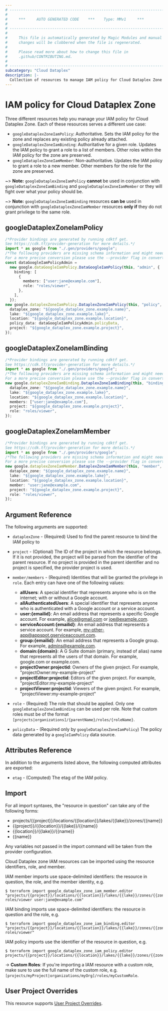 ```yaml
---
# ----------------------------------------------------------------------------
#
#     ***     AUTO GENERATED CODE    ***    Type: MMv1     ***
#
# ----------------------------------------------------------------------------
#
#     This file is automatically generated by Magic Modules and manual
#     changes will be clobbered when the file is regenerated.
#
#     Please read more about how to change this file in
#     .github/CONTRIBUTING.md.
#
# ----------------------------------------------------------------------------
subcategory: "Cloud Dataplex"
description: |-
  Collection of resources to manage IAM policy for Cloud Dataplex Zone
---
```


# IAM policy for Cloud Dataplex Zone

Three different resources help you manage your IAM policy for Cloud Dataplex Zone. Each of these resources serves a different use case:

* `googleDataplexZoneIamPolicy`: Authoritative. Sets the IAM policy for the zone and replaces any existing policy already attached.
* `googleDataplexZoneIamBinding`: Authoritative for a given role. Updates the IAM policy to grant a role to a list of members. Other roles within the IAM policy for the zone are preserved.
* `googleDataplexZoneIamMember`: Non-authoritative. Updates the IAM policy to grant a role to a new member. Other members for the role for the zone are preserved.

\~> **Note:** `googleDataplexZoneIamPolicy` **cannot** be used in conjunction with `googleDataplexZoneIamBinding` and `googleDataplexZoneIamMember` or they will fight over what your policy should be.

\~> **Note:** `googleDataplexZoneIamBinding` resources **can be** used in conjunction with `googleDataplexZoneIamMember` resources **only if** they do not grant privilege to the same role.

## googleDataplexZoneIamPolicy

```typescript
/*Provider bindings are generated by running cdktf get.
See https://cdk.tf/provider-generation for more details.*/
import * as google from "./.gen/providers/google";
/*The following providers are missing schema information and might need manual adjustments to synthesize correctly: google.
For a more precise conversion please use the --provider flag in convert.*/
const dataGoogleIamPolicyAdmin =
  new google.dataGoogleIamPolicy.DataGoogleIamPolicy(this, "admin", {
    binding: [
      {
        members: ["user:jane@example.com"],
        role: "roles/viewer",
      },
    ],
  });
new google.dataplexZoneIamPolicy.DataplexZoneIamPolicy(this, "policy", {
  dataplex_zone: "${google_dataplex_zone.example.name}",
  lake: "${google_dataplex_zone.example.lake}",
  location: "${google_dataplex_zone.example.location}",
  policy_data: dataGoogleIamPolicyAdmin.policyData,
  project: "${google_dataplex_zone.example.project}",
});

```

## googleDataplexZoneIamBinding

```typescript
/*Provider bindings are generated by running cdktf get.
See https://cdk.tf/provider-generation for more details.*/
import * as google from "./.gen/providers/google";
/*The following providers are missing schema information and might need manual adjustments to synthesize correctly: google.
For a more precise conversion please use the --provider flag in convert.*/
new google.dataplexZoneIamBinding.DataplexZoneIamBinding(this, "binding", {
  dataplex_zone: "${google_dataplex_zone.example.name}",
  lake: "${google_dataplex_zone.example.lake}",
  location: "${google_dataplex_zone.example.location}",
  members: ["user:jane@example.com"],
  project: "${google_dataplex_zone.example.project}",
  role: "roles/viewer",
});

```

## googleDataplexZoneIamMember

```typescript
/*Provider bindings are generated by running cdktf get.
See https://cdk.tf/provider-generation for more details.*/
import * as google from "./.gen/providers/google";
/*The following providers are missing schema information and might need manual adjustments to synthesize correctly: google.
For a more precise conversion please use the --provider flag in convert.*/
new google.dataplexZoneIamMember.DataplexZoneIamMember(this, "member", {
  dataplex_zone: "${google_dataplex_zone.example.name}",
  lake: "${google_dataplex_zone.example.lake}",
  location: "${google_dataplex_zone.example.location}",
  member: "user:jane@example.com",
  project: "${google_dataplex_zone.example.project}",
  role: "roles/viewer",
});

```

## Argument Reference

The following arguments are supported:

*   `dataplexZone` - (Required) Used to find the parent resource to bind the IAM policy to

*   `project` - (Optional) The ID of the project in which the resource belongs.
    If it is not provided, the project will be parsed from the identifier of the parent resource. If no project is provided in the parent identifier and no project is specified, the provider project is used.

*   `member/members` - (Required) Identities that will be granted the privilege in `role`.
    Each entry can have one of the following values:
    * **allUsers**: A special identifier that represents anyone who is on the internet; with or without a Google account.
    * **allAuthenticatedUsers**: A special identifier that represents anyone who is authenticated with a Google account or a service account.
    * **user:{emailid}**: An email address that represents a specific Google account. For example, alice@gmail.com or joe@example.com.
    * **serviceAccount:{emailid}**: An email address that represents a service account. For example, my-other-app@appspot.gserviceaccount.com.
    * **group:{emailid}**: An email address that represents a Google group. For example, admins@example.com.
    * **domain:{domain}**: A G Suite domain (primary, instead of alias) name that represents all the users of that domain. For example, google.com or example.com.
    * **projectOwner:projectid**: Owners of the given project. For example, "projectOwner:my-example-project"
    * **projectEditor:projectid**: Editors of the given project. For example, "projectEditor:my-example-project"
    * **projectViewer:projectid**: Viewers of the given project. For example, "projectViewer:my-example-project"

*   `role` - (Required) The role that should be applied. Only one
    `googleDataplexZoneIamBinding` can be used per role. Note that custom roles must be of the format
    `[projects|organizations]/{parentName}/roles/{roleName}`.

*   `policyData` - (Required only by `googleDataplexZoneIamPolicy`) The policy data generated by
    a `googleIamPolicy` data source.

## Attributes Reference

In addition to the arguments listed above, the following computed attributes are
exported:

* `etag` - (Computed) The etag of the IAM policy.

## Import

For all import syntaxes, the "resource in question" can take any of the following forms:

* projects/{{project}}/locations/{{location}}/lakes/{{lake}}/zones/{{name}}
* {{project}}/{{location}}/{{lake}}/{{name}}
* {{location}}/{{lake}}/{{name}}
* {{name}}

Any variables not passed in the import command will be taken from the provider configuration.

Cloud Dataplex zone IAM resources can be imported using the resource identifiers, role, and member.

IAM member imports use space-delimited identifiers: the resource in question, the role, and the member identity, e.g.

```console
$ terraform import google_dataplex_zone_iam_member.editor "projects/{{project}}/locations/{{location}}/lakes/{{lake}}/zones/{{zone}} roles/viewer user:jane@example.com"
```

IAM binding imports use space-delimited identifiers: the resource in question and the role, e.g.

```console
$ terraform import google_dataplex_zone_iam_binding.editor "projects/{{project}}/locations/{{location}}/lakes/{{lake}}/zones/{{zone}} roles/viewer"
```

IAM policy imports use the identifier of the resource in question, e.g.

```console
$ terraform import google_dataplex_zone_iam_policy.editor projects/{{project}}/locations/{{location}}/lakes/{{lake}}/zones/{{zone}}
```

\-> **Custom Roles**: If you're importing a IAM resource with a custom role, make sure to use the
full name of the custom role, e.g. `[projects/myProject|organizations/myOrg]/roles/myCustomRole`.

## User Project Overrides

This resource supports [User Project Overrides](https://registry.terraform.io/providers/hashicorp/google/latest/docs/guides/provider_reference#user_project_override).
